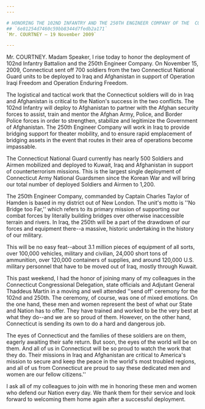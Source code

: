 ```yaml
---
---

# HONORING THE 102ND INFANTRY AND THE 250TH ENGINEER COMPANY OF THE  CONNECTICUT ARMY NATIONAL GUARD
## `6e81254d7460c59bb8344d7fedb2a171`
`Mr. COURTNEY — 19 November 2009`

---
```



Mr. COURTNEY. Madam Speaker, I rise today to honor the deployment of 
102nd Infantry Battalion and the 250th Engineer Company. On November 
15, 2009, Connecticut sent off 700 soldiers from the two Connecticut 
National Guard units to be deployed to Iraq and Afghanistan in support 
of Operation Iraqi Freedom and Operation Enduring Freedom.

The logistical and tactical work that the Connecticut soldiers will 
do in Iraq and Afghanistan is critical to the Nation's success in the 
two conflicts. The 102nd Infantry will deploy to Afghanistan to partner 
with the Afghan security forces to assist, train and mentor the Afghan 
Army, Police, and Border Police forces in order to strengthen, 
stabilize and legitimize the Government of Afghanistan. The 250th 
Engineer Company will work in Iraq to provide bridging support for 
theater mobility, and to ensure rapid emplacement of bridging assets in 
the event that routes in their area of operations become impassable.

The Connecticut National Guard currently has nearly 500 Soldiers and 
Airmen mobilized and deployed to Kuwait, Iraq and Afghanistan in 
support of counterterrorism missions. This is the largest single 
deployment of Connecticut Army National Guardsmen since the Korean War 
and will bring our total number of deployed Soldiers and Airmen to 
1,200.

The 250th Engineer Company, commanded by Captain Charles Taylor of 
Hamden is based in my district out of New London. The unit's motto is 
''No Bridge too Far,'' which refers to its primary mission of 
supporting our combat forces by literally building bridges over 
otherwise inaccessible terrain and rivers. In Iraq, the 250th will be a 
part of the drawdown of our forces and equipment there--a massive, 
historic undertaking in the history of our military.

This will be no easy feat--about 3.1 million pieces of equipment of 
all sorts, over 100,000 vehicles, military and civilian, 24,000 short 
tons of ammunition, over 120,000 containers of supplies, and around 
120,000 U.S. military personnel that have to be moved out of Iraq, 
mostly through Kuwait.

This past weekend, I had the honor of joining many of my colleagues 
in the Connecticut Congressional Delegation, state officials and 
Adjutant General Thaddeus Martin in a moving and well attended ''send 
off' ceremony for the 102nd and 250th. The ceremony, of course, was one 
of mixed emotions. On the one hand, these men and women represent the 
best of what our State and Nation has to offer. They have trained and 
worked to be the very best at what they do--and we are so proud of 
them. However, on the other hand, Connecticut is sending its own to do 
a hard and dangerous job.

The eyes of Connecticut and the families of these soldiers are on 
them, eagerly awaiting their safe return. But soon, the eyes of the 
world will be on them. And all of us in Connecticut will be so proud to 
watch the work that they do. Their missions in Iraq and Afghanistan are 
critical to America's mission to secure and keep the peace in the 
world's most troubled regions, and all of us from Connecticut are proud 
to say these dedicated men and women are our fellow citizens.''

I ask all of my colleagues to join with me in honoring these men and 
women who defend our Nation every day. We thank them for their service 
and look forward to welcoming them home again after a successful 
deployment.
